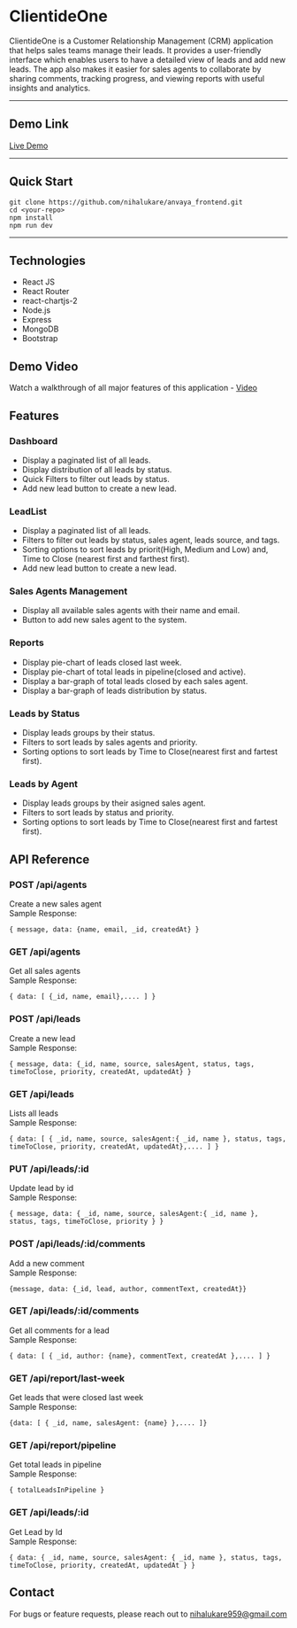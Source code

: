 # ClientideOne

ClientideOne is a Customer Relationship Management (CRM) application that helps sales teams manage their leads. It provides a user-friendly interface which enables users to have a detailed view of leads and add new leads. The app also makes it easier for sales agents to collaborate by sharing comments, tracking progress, and viewing reports with useful insights and analytics.

---

## Demo Link

[Live Demo](https://anvaya-frontend-six.vercel.app/)

---

## Quick Start

```
git clone https://github.com/nihalukare/anvaya_frontend.git
cd <your-repo>
npm install
npm run dev
```

---

## Technologies

- React JS
- React Router
- react-chartjs-2
- Node.js
- Express
- MongoDB
- Bootstrap

## Demo Video

Watch a walkthrough of all major features of this application - [Video](https://www.placehold.co)

## Features

### Dashboard

- Display a paginated list of all leads.
- Display distribution of all leads by status.
- Quick Filters to filter out leads by status.
- Add new lead button to create a new lead.

### LeadList

- Display a paginated list of all leads.
- Filters to filter out leads by status, sales agent, leads source, and tags.
- Sorting options to sort leads by priorit(High, Medium and Low) and, Time to Close (nearest first and farthest first).
- Add new lead button to create a new lead.

### Sales Agents Management

- Display all available sales agents with their name and email.
- Button to add new sales agent to the system.

### Reports

- Display pie-chart of leads closed last week.
- Display pie-chart of total leads in pipeline(closed and active).
- Display a bar-graph of total leads closed by each sales agent.
- Display a bar-graph of leads distribution by status.

### Leads by Status

- Display leads groups by their status.
- Filters to sort leads by sales agents and priority.
- Sorting options to sort leads by Time to Close(nearest first and fartest first).

### Leads by Agent

- Display leads groups by their asigned sales agent.
- Filters to sort leads by status and priority.
- Sorting options to sort leads by Time to Close(nearest first and fartest first).

## API Reference

### POST /api/agents

Create a new sales agent<br />
Sample Response:

```
{ message, data: {name, email, _id, createdAt} }
```

### GET /api/agents

Get all sales agents<br />
Sample Response:

```
{ data: [ {_id, name, email},.... ] }
```

### POST /api/leads

Create a new lead<br />
Sample Response:

```
{ message, data: {_id, name, source, salesAgent, status, tags, timeToClose, priority, createdAt, updatedAt} }
```

### GET /api/leads

Lists all leads<br />
Sample Response:

```
{ data: [ { _id, name, source, salesAgent:{ _id, name }, status, tags, timeToClose, priority, createdAt, updatedAt},.... ] }
```

### PUT /api/leads/:id

Update lead by id<br />
Sample Response:

```
{ message, data: { _id, name, source, salesAgent:{ _id, name }, status, tags, timeToClose, priority } }
```

### POST /api/leads/:id/comments

Add a new comment<br />
Sample Response:

```
{message, data: {_id, lead, author, commentText, createdAt}}
```

### GET /api/leads/:id/comments

Get all comments for a lead<br />
Sample Response:

```
{ data: [ { _id, author: {name}, commentText, createdAt },.... ] }
```

### GET /api/report/last-week

Get leads that were closed last week<br />
Sample Response:

```
{data: [ { _id, name, salesAgent: {name} },.... ]}
```

### GET /api/report/pipeline

Get total leads in pipeline<br />
Sample Response:

```
{ totalLeadsInPipeline }
```

### GET /api/leads/:id

Get Lead by Id<br />
Sample Response:

```
{ data: { _id, name, source, salesAgent: { _id, name }, status, tags, timeToClose, priority, createdAt, updatedAt } }
```

## Contact

For bugs or feature requests, please reach out to nihalukare959@gmail.com
